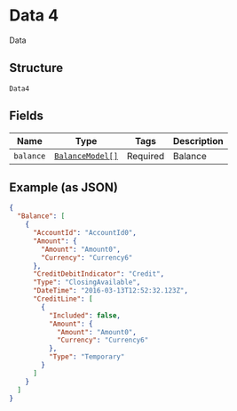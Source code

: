 
# Data 4

Data

## Structure

`Data4`

## Fields

| Name | Type | Tags | Description |
|  --- | --- | --- | --- |
| `balance` | [`BalanceModel[]`](../../doc/models/balance-model.md) | Required | Balance |

## Example (as JSON)

```json
{
  "Balance": [
    {
      "AccountId": "AccountId0",
      "Amount": {
        "Amount": "Amount0",
        "Currency": "Currency6"
      },
      "CreditDebitIndicator": "Credit",
      "Type": "ClosingAvailable",
      "DateTime": "2016-03-13T12:52:32.123Z",
      "CreditLine": [
        {
          "Included": false,
          "Amount": {
            "Amount": "Amount0",
            "Currency": "Currency6"
          },
          "Type": "Temporary"
        }
      ]
    }
  ]
}
```

